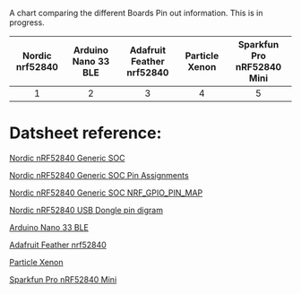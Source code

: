 

A chart comparing the different Boards Pin out information. This is in progress.




| Nordic nrf52840        | Arduino Nano 33 BLE  | Adafruit Feather nrf52840 | Particle Xenon   | Sparkfun Pro nRF52840 Mini|
| :-------------:        | :-------------:      | :-------------:           | :-------------:  | :-------------: |
| 1      | 2          | 3 | 4 | 5 |




# Datsheet reference:

[Nordic nRF52840 Generic SOC](https://www.nordicsemi.com/-/media/DocLib/Other/Product_Spec/nRF52840PSv11pdf.pdf)

[Nordic nRF52840 Generic SOC Pin Assignments](https://infocenter.nordicsemi.com/index.jsp?topic=%2Fps_nrf52840%2Fpin.html&cp=4_0_0_6_0_0&anchor=aqfn73)

[Nordic nRF52840 Generic SOC NRF_GPIO_PIN_MAP](https://infocenter.nordicsemi.com/index.jsp?topic=%2Fsdk_nrf5_v16.0.0%2Fgroup__nrf__gpio__hal.html&anchor=ga0d66f2aaf7771ca4424237174032bf6a)




[Nordic nRF52840 USB Dongle pin digram](https://infocenter.nordicsemi.com/index.jsp?topic=%2Fug_nrf52840_dongle%2FUG%2Fnrf52840_Dongle%2Fhw_drawings.html&cp=4_0_5_5_0)

[Arduino Nano 33 BLE](https://www.mouser.com/catalog/specsheets/Arduino_06052019_ABX00030.pdf)

[Adafruit Feather nrf52840 ](https://learn.adafruit.com/introducing-the-adafruit-nrf52840-feather/pinouts)

[Particle Xenon](https://docs.particle.io/datasheets/mesh/xenon-datasheet/)

[Sparkfun Pro nRF52840 Mini](https://learn.sparkfun.com/tutorials/sparkfun-pro-nrf52840-mini-hookup-guide?_ga=2.150897718.1860313042.1575702385-1744618569.1572233255#hardware-overview)
